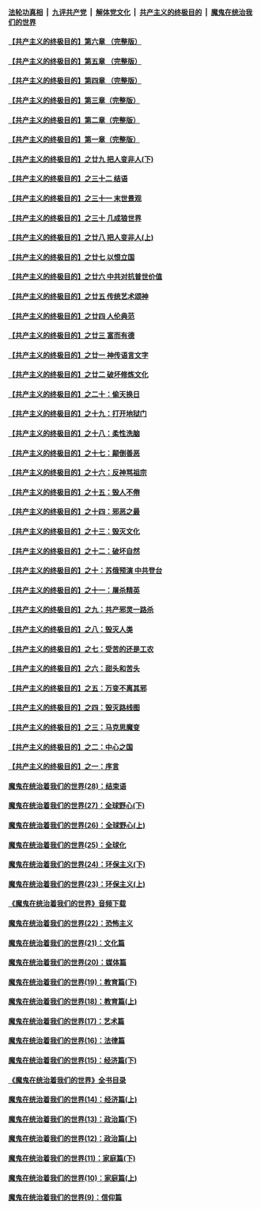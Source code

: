 ####  [法轮功真相](../../../../basic/blob/master/README.md?t=04230101) &nbsp;|&nbsp; [九评共产党](../../../../9ping.md/blob/master/README.md?t=04230101) &nbsp;|&nbsp; [解体党文化](../../../../jtdwh.md/blob/master/README.md?t=04230101)  &nbsp;|&nbsp; [共产主义的终极目的](../../../../gczydzjmd.md/blob/master/README.md?t=04230101) &nbsp;|&nbsp; [魔鬼在统治我们的世界](../../../../mgztzwmdsj.md/blob/master/README.md?t=04230101) 

#### [【共产主义的终极目的】第六章 （完整版）](../pages/nsc422/n11428913.md?t=04230101) 

#### [【共产主义的终极目的】第五章 （完整版）](../pages/nsc422/n11428912.md?t=04230101) 

#### [【共产主义的终极目的】第四章 （完整版）](../pages/nsc422/n11428907.md?t=04230101) 

#### [【共产主义的终极目的】第三章（完整版）](../pages/nsc422/n11428848.md?t=04230101) 

#### [【共产主义的终极目的】第二章（完整版）](../pages/nsc422/n11428831.md?t=04230101) 

#### [【共产主义的终极目的】第一章（完整版）](../pages/nsc422/n11417651.md?t=04230101) 

#### [【共产主义的终极目的】之廿九 把人变非人(下)](../pages/nsc422/n11344140.md?t=04230101) 

#### [【共产主义的终极目的】之三十二 结语](../pages/nsc422/n11360535.md?t=04230101) 

#### [【共产主义的终极目的】之三十一 末世景观](../pages/nsc422/n11351129.md?t=04230101) 

#### [【共产主义的终极目的】之三十 几成狼世界](../pages/nsc422/n11348280.md?t=04230101) 

#### [【共产主义的终极目的】之廿八 把人变非人(上)](../pages/nsc422/n11340492.md?t=04230101) 

#### [【共产主义的终极目的】之廿七 以恨立国](../pages/nsc422/n11336944.md?t=04230101) 

#### [【共产主义的终极目的】之廿六 中共对抗普世价值](../pages/nsc422/n11324785.md?t=04230101) 

#### [【共产主义的终极目的】之廿五 传统艺术颂神](../pages/nsc422/n11296396.md?t=04230101) 

#### [【共产主义的终极目的】之廿四 人伦典范](../pages/nsc422/n11296397.md?t=04230101) 

#### [【共产主义的终极目的】之廿三 富而有德](../pages/nsc422/n11283598.md?t=04230101) 

#### [【共产主义的终极目的】之廿一 神传语言文字](../pages/nsc422/n11263265.md?t=04230101) 

#### [【共产主义的终极目的】之廿二 破坏修炼文化](../pages/nsc422/n11245728.md?t=04230101) 

#### [【共产主义的终极目的】之二十：偷天换日](../pages/nsc422/n11238846.md?t=04230101) 

#### [【共产主义的终极目的】之十九：打开地狱门](../pages/nsc422/n11206376.md?t=04230101) 

#### [【共产主义的终极目的】之十八：柔性洗脑](../pages/nsc422/n11199994.md?t=04230101) 

#### [【共产主义的终极目的】之十七：颠倒善恶](../pages/nsc422/n11179782.md?t=04230101) 

#### [【共产主义的终极目的】之十六：反神骂祖宗](../pages/nsc422/n11166798.md?t=04230101) 

#### [【共产主义的终极目的】之十五：毁人不倦](../pages/nsc422/n11166792.md?t=04230101) 

#### [【共产主义的终极目的】之十四：邪恶之最](../pages/nsc422/n11150249.md?t=04230101) 

#### [【共产主义的终极目的】之十三：毁灭文化](../pages/nsc422/n11135227.md?t=04230101) 

#### [【共产主义的终极目的】之十二：破坏自然](../pages/nsc422/n11135214.md?t=04230101) 

#### [【共产主义的终极目的】之十：苏俄预演 中共登台](../pages/nsc422/n11118424.md?t=04230101) 

#### [【共产主义的终极目的】之十一：屠杀精英](../pages/nsc422/n11118442.md?t=04230101) 

#### [【共产主义的终极目的】之九：共产邪灵一路杀](../pages/nsc422/n11114139.md?t=04230101) 

#### [【共产主义的终极目的】之八：毁灭人类](../pages/nsc422/n11108503.md?t=04230101) 

#### [【共产主义的终极目的】之七：受苦的还是工农](../pages/nsc422/n11101809.md?t=04230101) 

#### [【共产主义的终极目的】之六：甜头和苦头](../pages/nsc422/n11096971.md?t=04230101) 

#### [【共产主义的终极目的】之五：万变不离其邪](../pages/nsc422/n11091285.md?t=04230101) 

#### [【共产主义的终极目的】之四：毁灭路线图](../pages/nsc422/n11086284.md?t=04230101) 

#### [【共产主义的终极目的】之三：马克思魔变](../pages/nsc422/n11061941.md?t=04230101) 

#### [【共产主义的终极目的】之二：中心之国](../pages/nsc422/n11047728.md?t=04230101) 

#### [【共产主义的终极目的】之一：序言](../pages/nsc422/n11086077.md?t=04230101) 

#### [魔鬼在统治着我们的世界(28)：结束语](../pages/nsc422/n10936246.md?t=04230101) 

#### [魔鬼在统治着我们的世界(27)：全球野心(下)](../pages/nsc422/n10928319.md?t=04230101) 

#### [魔鬼在统治着我们的世界(26)：全球野心(上)](../pages/nsc422/n10900318.md?t=04230101) 

#### [魔鬼在统治着我们的世界(25)：全球化](../pages/nsc422/n10788205.md?t=04230101) 

#### [魔鬼在统治着我们的世界(24)：环保主义(下)](../pages/nsc422/n10695307.md?t=04230101) 

#### [魔鬼在统治着我们的世界(23)：环保主义(上)](../pages/nsc422/n10688613.md?t=04230101) 

#### [《魔鬼在统治着我们的世界》音频下载](../pages/nsc422/n10635553.md?t=04230101) 

#### [魔鬼在统治着我们的世界(22)：恐怖主义](../pages/nsc422/n10614727.md?t=04230101) 

#### [魔鬼在统治着我们的世界(21)：文化篇](../pages/nsc422/n10597706.md?t=04230101) 

#### [魔鬼在统治着我们的世界(20)：媒体篇](../pages/nsc422/n10586579.md?t=04230101) 

#### [魔鬼在统治着我们的世界(19)：教育篇(下)](../pages/nsc422/n10564808.md?t=04230101) 

#### [魔鬼在统治着我们的世界(18)：教育篇(上)](../pages/nsc422/n10526970.md?t=04230101) 

#### [魔鬼在统治着我们的世界(17)：艺术篇](../pages/nsc422/n10499093.md?t=04230101) 

#### [魔鬼在统治着我们的世界(16)：法律篇](../pages/nsc422/n10485969.md?t=04230101) 

#### [魔鬼在统治着我们的世界(15)：经济篇(下)](../pages/nsc422/n10469975.md?t=04230101) 

#### [《魔鬼在统治着我们的世界》全书目录](../pages/nsc422/n10464261.md?t=04230101) 

#### [魔鬼在统治着我们的世界(14)：经济篇(上)](../pages/nsc422/n10457370.md?t=04230101) 

#### [魔鬼在统治着我们的世界(13)：政治篇(下)](../pages/nsc422/n10448270.md?t=04230101) 

#### [魔鬼在统治着我们的世界(12)：政治篇(上)](../pages/nsc422/n10444576.md?t=04230101) 

#### [魔鬼在统治着我们的世界(11)：家庭篇(下)](../pages/nsc422/n10440961.md?t=04230101) 

#### [魔鬼在统治着我们的世界(10)：家庭篇(上)](../pages/nsc422/n10435448.md?t=04230101) 

#### [魔鬼在统治着我们的世界(9)：信仰篇](../pages/nsc422/n10432159.md?t=04230101) 

